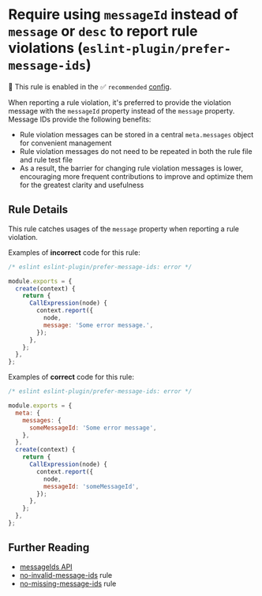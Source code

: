 # Require using `messageId` instead of `message` or `desc` to report rule violations (`eslint-plugin/prefer-message-ids`)

💼 This rule is enabled in the ✅ `recommended` [config](https://github.com/eslint-community/eslint-plugin-eslint-plugin#presets).

<!-- end auto-generated rule header -->

When reporting a rule violation, it's preferred to provide the violation message with the `messageId` property instead of the `message` property. Message IDs provide the following benefits:

- Rule violation messages can be stored in a central `meta.messages` object for convenient management
- Rule violation messages do not need to be repeated in both the rule file and rule test file
- As a result, the barrier for changing rule violation messages is lower, encouraging more frequent contributions to improve and optimize them for the greatest clarity and usefulness

## Rule Details

This rule catches usages of the `message` property when reporting a rule violation.

Examples of **incorrect** code for this rule:

```js
/* eslint eslint-plugin/prefer-message-ids: error */

module.exports = {
  create(context) {
    return {
      CallExpression(node) {
        context.report({
          node,
          message: 'Some error message.',
        });
      },
    };
  },
};
```

Examples of **correct** code for this rule:

```js
/* eslint eslint-plugin/prefer-message-ids: error */

module.exports = {
  meta: {
    messages: {
      someMessageId: 'Some error message',
    },
  },
  create(context) {
    return {
      CallExpression(node) {
        context.report({
          node,
          messageId: 'someMessageId',
        });
      },
    };
  },
};
```

## Further Reading

- [messageIds API](https://eslint.org/docs/developer-guide/working-with-rules#messageids)
- [no-invalid-message-ids](./no-invalid-message-ids.md) rule
- [no-missing-message-ids](./no-missing-message-ids.md) rule
